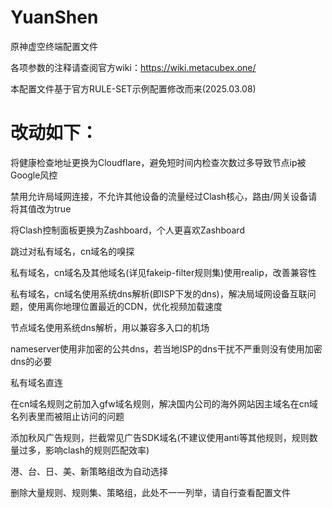 # YuanShen
原神虚空终端配置文件

各项参数的注释请查阅官方wiki：https://wiki.metacubex.one/

本配置文件基于官方RULE-SET示例配置修改而来(2025.03.08)

# 改动如下：

将健康检查地址更换为Cloudflare，避免短时间内检查次数过多导致节点ip被Google风控

禁用允许局域网连接，不允许其他设备的流量经过Clash核心，路由/网关设备请将其值改为true

将Clash控制面板更换为Zashboard，个人更喜欢Zashboard

跳过对私有域名，cn域名的嗅探

私有域名，cn域名及其他域名(详见fakeip-filter规则集)使用realip，改善兼容性

私有域名，cn域名使用系统dns解析(即ISP下发的dns)，解决局域网设备互联问题，使用离你地理位置最近的CDN，优化视频加载速度

节点域名使用系统dns解析，用以兼容多入口的机场

nameserver使用非加密的公共dns，若当地ISP的dns干扰不严重则没有使用加密dns的必要

私有域名直连

在cn域名规则之前加入gfw域名规则，解决国内公司的海外网站因主域名在cn域名列表里而被阻止访问的问题

添加秋风广告规则，拦截常见广告SDK域名(不建议使用anti等其他规则，规则数量过多，影响clash的规则匹配效率)

港、台、日、美、新策略组改为自动选择

删除大量规则、规则集、策略组，此处不一一列举，请自行查看配置文件
